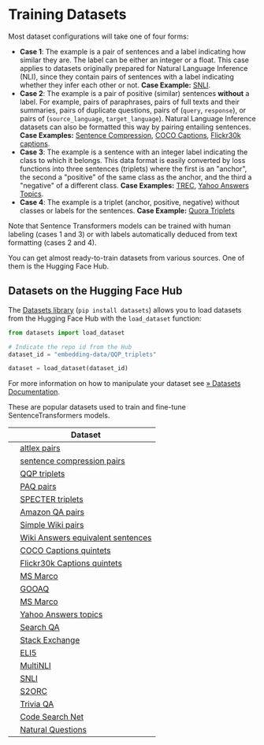 # Training Datasets

Most dataset configurations will take one of four forms:

- **Case 1**: The example is a pair of sentences and a label indicating how similar they are. The label can be either an integer or a float. This case applies to datasets originally prepared for Natural Language Inference (NLI), since they contain pairs of sentences with a label indicating whether they infer each other or not.
   **Case Example:** [SNLI](https://huggingface.co/datasets/snli).
- **Case 2**: The example is a pair of positive (similar) sentences **without** a label. For example, pairs of paraphrases, pairs of full texts and their summaries, pairs of duplicate questions, pairs of (`query`, `response`), or pairs of (`source_language`, `target_language`). Natural Language Inference datasets can also be formatted this way by pairing entailing sentences.
   **Case Examples:** [Sentence Compression](https://huggingface.co/datasets/embedding-data/sentence-compression), [COCO Captions](https://huggingface.co/datasets/embedding-data/coco_captions_quintets), [Flickr30k captions](https://huggingface.co/datasets/embedding-data/flickr30k_captions_quintets).
- **Case 3**: The example is a sentence with an integer label indicating the class to which it belongs. This data format is easily converted by loss functions into three sentences (triplets) where the first is an "anchor", the second a "positive" of the same class as the anchor, and the third a "negative" of a different class.
   **Case Examples:** [TREC](https://huggingface.co/datasets/trec), [Yahoo Answers Topics](https://huggingface.co/datasets/yahoo_answers_topics).
- **Case 4**: The example is a triplet (anchor, positive, negative) without classes or labels for the sentences.
   **Case Example:** [Quora Triplets](https://huggingface.co/datasets/embedding-data/QQP_triplets)

Note that Sentence Transformers models can be trained with human labeling (cases 1 and 3) or with labels automatically deduced from text formatting (cases 2 and 4).

You can get almost ready-to-train datasets from various sources. One of them is the Hugging Face Hub.

## Datasets on the Hugging Face Hub

The [Datasets library](https://huggingface.co/docs/datasets/index) (`pip install datasets`) allows you to load datasets from the Hugging Face Hub with the `load_dataset` function:

```python
from datasets import load_dataset

# Indicate the repo id from the Hub
dataset_id = "embedding-data/QQP_triplets"

dataset = load_dataset(dataset_id)
```

For more information on how to manipulate your dataset see [» Datasets Documentation](https://huggingface.co/docs/datasets/access).

These are popular datasets used to train and fine-tune SentenceTransformers models.

|   | Dataset                                                                                                   |
| - | --------------------------------------------------------------------------------------------------------- |
|   | [altlex pairs](https://huggingface.co/datasets/embedding-data/altlex)                                     |
|   | [sentence compression pairs](https://huggingface.co/datasets/embedding-data/sentence-compression)         |
|   | [QQP triplets](https://huggingface.co/datasets/embedding-data/QQP_triplets)                               |
|   | [PAQ pairs](https://huggingface.co/datasets/embedding-data/PAQ_pairs)                                     |
|   | [SPECTER triplets](https://huggingface.co/datasets/embedding-data/SPECTER)                                |
|   | [Amazon QA pairs](https://huggingface.co/datasets/embedding-data/Amazon-QA)                               |
|   | [Simple Wiki pairs](https://huggingface.co/datasets/embedding-data/simple-wiki)                           |
|   | [Wiki Answers equivalent sentences](https://huggingface.co/datasets/embedding-data/WikiAnswers)           |
|   | [COCO Captions quintets](https://huggingface.co/datasets/embedding-data/coco_captions_quintets)           |
|   | [Flickr30k Captions quintets](https://huggingface.co/datasets/embedding-data/flickr30k_captions_quintets) |
|   | [MS Marco](https://huggingface.co/datasets/ms_marco)                                                      |
|   | [GOOAQ](https://huggingface.co/datasets/gooaq)                                                            |
|   | [MS Marco](https://huggingface.co/datasets/ms_marco)                                                      |
|   | [Yahoo Answers topics](https://huggingface.co/datasets/yahoo_answers_topics)                              |
|   | [Search QA](https://huggingface.co/datasets/search_qa)                                                    |
|   | [Stack Exchange](https://huggingface.co/datasets/flax-sentence-embeddings/stackexchange_xml )             |
|   | [ELI5](https://huggingface.co/datasets/eli5)                                                              |
|   | [MultiNLI](https://huggingface.co/datasets/multi_nli)                                                     |
|   | [SNLI](https://huggingface.co/datasets/snli)                                                              |
|   | [S2ORC](https://huggingface.co/datasets/s2orc)                                                            |
|   | [Trivia QA](https://huggingface.co/datasets/trivia_qa)                                                    |
|   | [Code Search Net](https://huggingface.co/datasets/code_search_net)                                        |
|   | [Natural Questions](https://huggingface.co/datasets/natural_questions)                                    |
